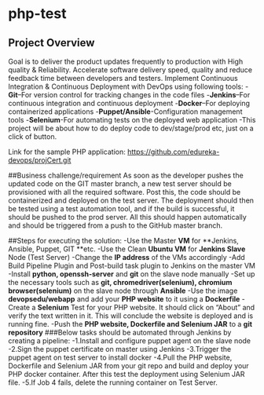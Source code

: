# php-test
## Project Overview
Goal is to deliver the product updates frequently to production with High quality & Reliability. 
Accelerate software delivery speed, quality and reduce feedback time between developers and testers.
Implement Continuous Integration & Continuous Deployment with DevOps using following tools: 
-**Git**–For version control for tracking changes in the code files
-**Jenkins**–For continuous integration and continuous deployment
-**Docker**–For deploying containerized applications
-**Puppet/Ansible**-Configuration management tools
-**Selenium**-For automating tests on the deployed web application
-This project will be about how to do deploy code to dev/stage/prod etc, just on a click of button.

Link for the sample PHP application: https://github.com/edureka-devops/projCert.git

##Business challenge/requirement
As soon as the developer pushes the updated code on the GIT master branch, a new test server should be provisioned with all the 
required software. Post this, the code should be containerized and deployed on the test server.
The deployment should then be tested using a test automation tool, and if the build is successful,
it should be pushed to the prod server.
All this should happen automatically and should be triggered from a push to the GitHub master branch.  

##Steps for executing the solution:
-Use the Master **VM** for **Jenkins, Ansible, Puppet, GIT **etc.
-Use the Clean **Ubuntu VM** for **Jenkins Slave** Node (Test Server)
-Change the **IP address** of the VMs accordingly
-Add Build Pipeline Plugin and Post-build task plugin to Jenkins on the master VM
-Install **python, openssh-server** and **git** on the slave node manually
-Set up the necessary tools such as **git, chromedriver(selenium), chromium browser(selenium)** on the slave node through **Ansible**
-Use the image **devopsedu/webapp** and add your **PHP website** to it using a **Dockerfile**
-Create a **Selenium** Test for your PHP website. It should click on “About” and verify the text written in it. This will conclude the website is deployed and is running fine.
-Push the **PHP website, Dockerfile and Selenium JAR** to a **git repository** 
###Below tasks should be automated through Jenkins by creating a pipeline:
-1.Install and configure puppet agent on the slave node 
-2.Sign the puppet certificate on master using Jenkins
-3.Trigger the puppet agent on test server to install docker 
-4.Pull the PHP website, Dockerfile and Selenium JAR from your git repo and build and deploy your PHP docker container. After this test the deployment using Selenium JAR file. 
-5.If Job 4 fails, delete the running container on Test Server.

